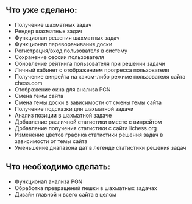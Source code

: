 ## Что уже сделано:
* Получение шахматных задач
* Рендер шахматных задач
* Функционал решения шахматных задач
* Функционал переворачивания доски
* Регистрация/вход пользователя в систему
* Сохранение сессии пользователя
* Обновление рейтинга пользователя при решении задачи
* Личный кабинет с отображением прогресса пользователя
* Получение винрейта на каком-либо режиме пользователя сайта chess.com
* Отображение окна для анализа PGN
* Смена темы сайта
* Смена темы доски в зависимости от смены темы сайта
* Получение подсказки для шахматной задачи
* Анализ позиции в шахматной задаче
* Добавление различной статистики вместе с винрейтом
* Добавление получения статистики с сайта lichess.org
* Изменение цветов графика статистики решения задач в зависимости от темы сайта
* Уменьшение диапазона дат в легенде статистики решения задач

## Что необходимо сделать:
* Функционал анализа PGN
* Обработка превращений пешки в шахматных задачах
* Дизайн главной и всего сайта в целом